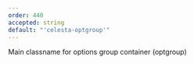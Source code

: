 ```yaml
---
order: 440
accepted: string
default: "'celesta-optgroup'"
---
```

Main classname for options group container (optgroup)
